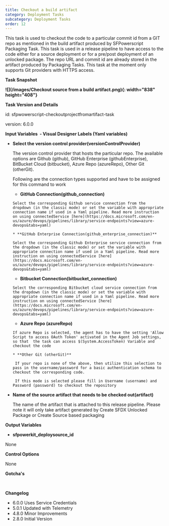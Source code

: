 ```yaml
---
title: Checkout a build artifact
category: Deployment Tasks
subcategory: Deployment Tasks
order: 12
---
```


This task is used to checkout the code to a particular commit id from a GIT repo as mentioned in the build artifact produced by SFPowerscript Packaging Task. This task is used in a release pipeline to have access to the code either for a source deployment or for a pre/post deployment of an unlocked package. The repo URL and commit id are already stored in the artifact produced by Packaging Tasks. This task at the moment only supports Git providers with HTTPS access.


**Task Snapshot**

**![](/images/Checkout source from a build artifact.png){: width="838" height="408"}**

**Task Version and Details**

id: sfpwowerscript-checkoutprojectfromartifact-task

version: 6.0.0

**Input Variables&nbsp; - Visual Designer Labels (Yaml variables)**

* **Select the version control provider(versionControlProvider)**
   
   The version control provider that hosts the particular repo. The available options are Github (github), GitHub Enterprise (githubEnterprise), BitBucket Cloud (bitbucket), Azure Repo (azureRepo), Other Git (otherGit). 

  Following are the connection types supported and have to be assigned for this command to work

     * **GitHub Connection(github_connection)**
      
      Select the corresponding Github service connection from the dropdown (in the classic mode) or set the variable with appropriate connection name if used in a Yaml pipeline. Read more instruction on using connectedService [here](https://docs.microsoft.com/en-us/azure/devops/pipelines/library/service-endpoints?view=azure-devops&tabs=yaml)
    
      * **GitHub Enterprise Connection(github_enterprise_connection)**
      
      Select the corresponding Github Enterprise service connection from the dropdown (in the classic mode) or set the variable with appropriate connection name if used in a Yaml pipeline. Read more instruction on using connectedService [here](https://docs.microsoft.com/en-us/azure/devops/pipelines/library/service-endpoints?view=azure-devops&tabs=yaml)

     * **Bitbucket Connection(bitbucket_connection)**
      
      Select the corresponding Bitbucket cloud service connection from the dropdown (in the classic mode) or set the variable with appropriate connection name if used in a Yaml pipeline. Read more instruction on using connectedService [here](https://docs.microsoft.com/en-us/azure/devops/pipelines/library/service-endpoints?view=azure-devops&tabs=yaml)
 
     * **Azure Repo (azureRepo)**
      
      If azure Repo is selected, the agent has to have the setting 'Allow Script to access OAuth Token' activated in the Agent Job settings, so that  the task can access $(System.AccessToken) Variable and checkout the code

      * **Other Git (otherGit)**
        
       If your repo is none of the above, then utilize this selection to pass in the username/password for a basic authentication schema to checkout the corresponding code.

       If this mode is selected please fill in Username (username) and Password (password) to checkout the repository
           
       




* **Name of the source artifact that needs to be checked out(artifact)**

  The name of the artifact that is attached to this release pipeline. Please note it will only take artifact generated by Create SFDX Unlocked Package or Create Source based packaging



**Output Variables**

* **sfpowerkit\_deploysource\_id**

None

**Control Options**

None

**Gotcha's**

&nbsp;

**Changelog**

* 6.0.0 Uses Service Credentials
* 5.0.1 Updated with Telemetry
* 4.8.0 Minor Improvements
* 2.8.0 Initial Version